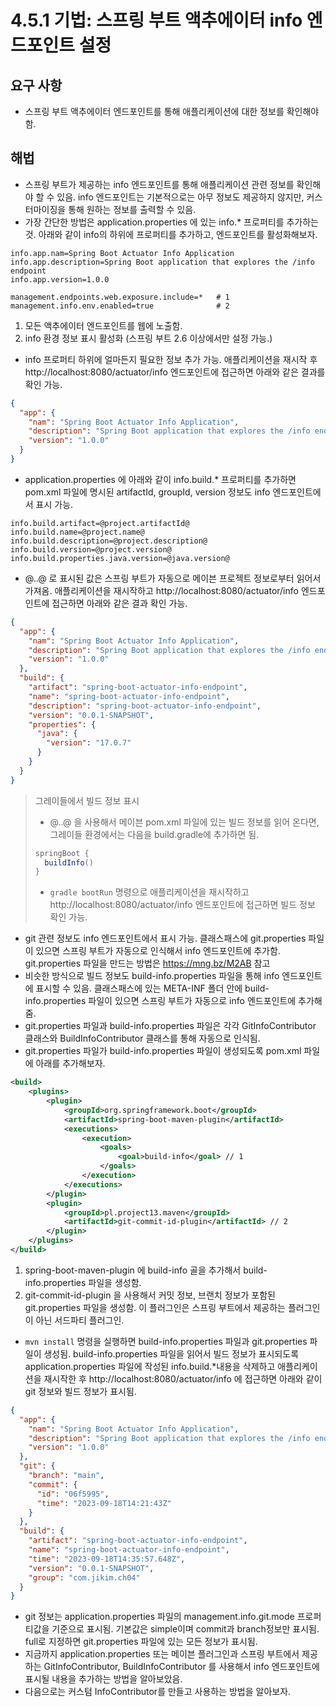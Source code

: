 # 4.5.1 기법: 스프링 부트 액추에이터 info 엔드포인트 설정
## 요구 사항
- 스프링 부트 액추에이터 엔드포인트를 통해 애플리케이션에 대한 정보를 확인해야 함.

## 해법
- 스프링 부트가 제공하는 info 엔드포인트를 통해 애플리케이션 관련 정보를 확인해야 할 수 있음. info 엔드포인트는 기본적으로는 아무 정보도 제공하지 않지만, 커스터마이징을 통해 원하는 정보를 출력할 수 있음.
- 가장 간단한 방법은 application.properties 에 있는 info.* 프로퍼티를 추가하는 것. 아래와 같이 info의 하위에 프로퍼티를 추가하고, 엔드포인트를 활성화해보자.
```properties
info.app.nam=Spring Boot Actuator Info Application
info.app.description=Spring Boot application that explores the /info endpoint
info.app.version=1.0.0

management.endpoints.web.exposure.include=*   # 1
management.info.env.enabled=true              # 2
```
1. 모든 액추에이터 엔드포인트를 웹에 노출함.
2. info 환경 정보 표시 활성화 (스프링 부트 2.6 이상에서만 설정 가능.)

- info 프로퍼티 하위에 얼마든지 필요한 정보 추가 가능. 애플리케이션을 재시작 후 http://localhost:8080/actuator/info 엔드포인트에 접근하면 아래와 같은 결과를 확인 가능.
```json
{
  "app": {
    "nam": "Spring Boot Actuator Info Application",
    "description": "Spring Boot application that explores the /info endpoint",
    "version": "1.0.0"
  }
}
```
- application.properties 에 아래와 같이 info.build.* 프로퍼티를 추가하면 pom.xml 파일에 명시된 artifactId, groupId, version 정보도 info 엔드포인트에서 표시 가능.
```properties
info.build.artifact=@project.artifactId@
info.build.name=@project.name@
info.build.description=@project.description@
info.build.version=@project.version@
info.build.properties.java.version=@java.version@
```
- @..@ 로 표시된 값은 스프링 부트가 자동으로 메이븐 프로젝트 정보로부터 읽어서 가져옴. 애플리케이션을 재시작하고 http://localhost:8080/actuator/info 엔드포인트에 접근하면 아래와 같은 결과 확인 가능.
```json
{
  "app": {
    "nam": "Spring Boot Actuator Info Application",
    "description": "Spring Boot application that explores the /info endpoint",
    "version": "1.0.0"
  },
  "build": {
    "artifact": "spring-boot-actuator-info-endpoint",
    "name": "spring-boot-actuator-info-endpoint",
    "description": "spring-boot-actuator-info-endpoint",
    "version": "0.0.1-SNAPSHOT",
    "properties": {
      "java": {
        "version": "17.0.7"
      }
    }
  }
}
```

> 그레이들에서 빌드 정보 표시 <br>
> - @..@ 을 사용해서 메이븐 pom.xml 파일에 있는 빌드 정보를 읽어 온다면, 그레이들 환경에서는 다음을 build.gradle에 추가하면 됨.
> ```groovy
> springBoot {
>   buildInfo()
> }
> ```
> - `gradle bootRun` 명령으로 애플리케이션을 재시작하고 http://localhost:8080/actuator/info 엔드포인트에 접근하면 빌드 정보 확인 가능.


- git 관련 정보도 info 엔드포인트에서 표시 가능. 클래스패스에 git.properties 파일이 있으면 스프링 부트가 자동으로 인식해서 info 엔드포인트에 추가함. git.properties 파일을 만드는 방법은 https://mng.bz/M2AB 참고
- 비슷한 방식으로 빌드 정보도 build-info.properties 파일을 통해 info 엔드포인트에 표시할 수 있음. 클래스패스에 있는 META-INF 폴더 안에 build-info.properties 파일이 있으면 스프링 부트가 자동으로 info 엔드포인트에 추가해줌.
- git.properties 파일과 build-info.properties 파일은 각각 GitInfoContributor 클래스와 BuildInfoContributor 클래스를 통해 자동으로 인식됨. 
- git.properties 파일가 build-info.properties 파일이 생성되도록 pom.xml 파일에 아래를 추가해보자.
```xml
<build>
    <plugins>
        <plugin>
            <groupId>org.springframework.boot</groupId>
            <artifactId>spring-boot-maven-plugin</artifactId>
            <executions>
                <execution>
                    <goals>
                        <goal>build-info</goal> // 1
                    </goals>
                </execution>
            </executions>
        </plugin>
        <plugin>
            <groupId>pl.project13.maven</groupId>
            <artifactId>git-commit-id-plugin</artifactId> // 2
        </plugin>
    </plugins>
</build>
```
1. spring-boot-maven-plugin 에 build-info 골을 추가해서 build-info.properties 파일을 생성함.
2. git-commit-id-plugin 을 사용해서 커밋 정보, 브랜치 정보가 포함된 git.properties 파일을 생성함. 이 플러그인은 스프링 부트에서 제공하는 플러그인이 아닌 서드파티 플러그인.
- `mvn install` 명령을 실행하면 build-info.properties 파일과 git.properties 파일이 생성됨. build-info.properties 파일을 읽어서 빌드 정보가 표시되도록 application.properties 파일에 작성된 info.build.*내용을 삭제하고 애플리케이션을 재시작한 후
http://localhost:8080/actuator/info 에 접근하면 아래와 같이 git 정보와 빌드 정보가 표시됨.
```json
{
  "app": {
    "nam": "Spring Boot Actuator Info Application",
    "description": "Spring Boot application that explores the /info endpoint",
    "version": "1.0.0"
  },
  "git": {
    "branch": "main",
    "commit": {
      "id": "06f5995",
      "time": "2023-09-18T14:21:43Z"
    }
  },
  "build": {
    "artifact": "spring-boot-actuator-info-endpoint",
    "name": "spring-boot-actuator-info-endpoint",
    "time": "2023-09-18T14:35:57.648Z",
    "version": "0.0.1-SNAPSHOT",
    "group": "com.jikim.ch04"
  }
}
```
- git 정보는 application.properties 파일의 management.info.git.mode 프로퍼티값을 기준으로 표시됨. 기본값은 simple이며 commit과 branch정보만 표시됨. full로 지정하면 git.properties 파일에 있는 모든 정보가 표시됨.
- 지금까지 application.properties 또는 메이븐 플러그인과 스프링 부트에서 제공하는 GitInfoContributor, BuildInfoContributor 를 사용해서 info 엔드포인트에 표시될 내용을 추가하는 방법을 알아보았음.
- 다음으로는 커스텀 InfoContributor를 만들고 사용하는 방법을 알아보자.

